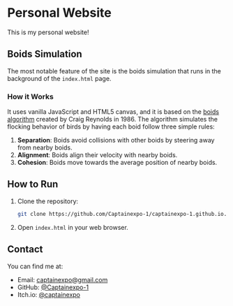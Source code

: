 # Personal Website

This is my personal website! 

## Boids Simulation

The most notable feature of the site is the boids simulation that runs in the background of the `index.html` page.

### How it Works

It uses vanilla JavaScript and HTML5 canvas, and it is based on the [boids algorithm](https://en.wikipedia.org/wiki/Boids) created by Craig Reynolds in 1986. The algorithm simulates the flocking behavior of birds by having each boid follow three simple rules:

1. **Separation**: Boids avoid collisions with other boids by steering away from nearby boids.
2. **Alignment**: Boids align their velocity with nearby boids.
3. **Cohesion**: Boids move towards the average position of nearby boids.

## How to Run

1. Clone the repository:
    ```sh
    git clone https://github.com/Captainexpo-1/captainexpo-1.github.io.git
    ```
2. Open `index.html` in your web browser.

## Contact

You can find me at:
- Email: [captainexpo@gmail.com](mailto:captainexpo@gmail.com)
- GitHub: [@Captainexpo-1](https://github.com/Captainexpo-1)
- Itch.io: [@captainexpo](https://captainexpo.itch.io/)
